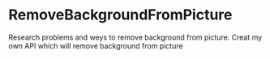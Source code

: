 # RemoveBackgroundFromPicture
Research problems and weys to remove background from picture. 
Creat my own API which will remove background from picture
